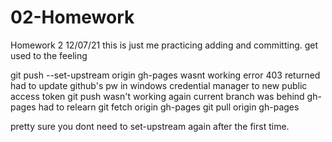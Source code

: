 # 02-Homework
Homework 2
12/07/21
this is just me practicing adding and committing.
get used to the feeling 

git push --set-upstream origin gh-pages wasnt working
    error 403 returned
        had to update github's pw in windows credential manager to new public access token
git push wasn't working again
    current branch was behind gh-pages
        had to relearn 
        git fetch origin gh-pages
        git pull origin gh-pages
    
pretty sure you dont need to set-upstream again after the first time.